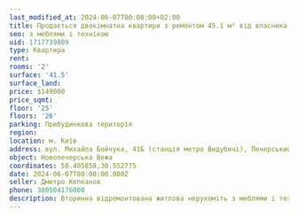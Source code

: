 ```yaml
---
last_modified_at: 2024-06-07T00:00:00+02:00
title: Продається двокімнатна квартири з ремонтом 45.1 м² від власника на Бойчука
seo: з меблями і технікою
uid: 1717739809
type: Квартира
rent:
rooms: '2'
surface: '41.5'
surface_land:
price: $149000
price_sqmt:
floor: '25'
floors: '26'
parking: Прибудинкова територія
region:
location: м. Київ
address: вул. Михайла Бойчука, 41Б (станція метро Видубичі), Печерський район
object: Новопечерська Вежа
coordinates: 50.405858,30.552775
date: 2024-06-07T00:00:00.000Z
seller: Дмитро Кепканов
phone: 380504176000
description: Вторинна відремонтована житлова нерухоміть з меблями і технікою, житло придатне і готове для проживання
---
```

